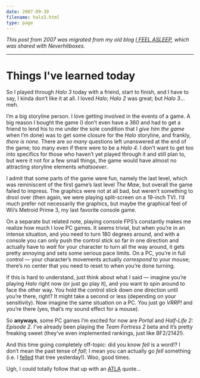 ```yaml
---
date: 2007-09-30
filename: halo3.html
type: page
---
```


_This post from 2007 was migrated from my old blog [I FEEL
ASLEEP](https://ifeelasleep.wordpress.com/), which was shared with
Neverhitboxes._

---

# Things I've learned today

So I played through _Halo 3_ today with a friend, start to finish, and I have to
say, I kinda don’t like it at all. I loved _Halo_; _Halo 2_ was great; but _Halo
3_…meh.

I’m a big storyline person. I love getting involved in the events of a game. A
big reason I bought the game (I don’t even have a 360 and had to get a friend to
lend his to me under the sole condition that I _give him the game_ when I’m
done) was to get some closure for the _Halo_ storyline, and frankly, _there is
none_. There are _so many_ questions left unanswered at the end of the game; too
many even if there were to be a _Halo 4_. I don’t want to get too into specifics
for those who haven’t yet played through it and still plan to, but were it not
for a few small things, the game would have almost no attracting storyline
elements _whatsoever_.

I admit that some parts of the game were fun, namely the last level, which was
reminiscent of the first game’s last level _The Maw_, but overall the game failed
to impress. The graphics were not at all bad, but weren’t something to drool
over (then again, we were playing split-screen on a 19-inch TV). I’d much prefer
not necessarily the graphics, but maybe the graphical feel of Wii’s Metroid
Prime 3, my last favorite console game.

On a separate but related note, playing console FPS’s constantly makes me
realize how much I love PC games. It seems trivial, but when you’re in an
intense situation, and you need to turn 180 degrees around, and with a console
you can only push the control stick so far in one direction and actually have to
_wait_ for your character to turn all the way around, it gets pretty annoying
and sets some serious pace limits. On a PC, you’re in full control — your
character’s movements actually _correspond_ to your mouse; there’s no center
that you need to reset to when you’re done turning.

If this is hard to understand, just think about what I said — imagine you’re
playing _Halo_ right now (or just go play it), and you want to spin around to
face the other way. You hold the control stick down one direction until you’re
there, right? It might take a second or less (depending on your sensitivity).
Now imagine the same situation on a PC. You just go _VRRP!_ and you’re there
(yes, that’s my sound effect for a mouse).

So **anyways**, some PC games I’m excited for now are _Portal_ and _Half-Life 2:
Episode 2_. I’ve already been playing the _Team Fortress 2_ beta and it’s pretty
freaking sweet (they’ve even implemented rankings, just like BF2/2142!).

And this time going completely off-topic: did you know _fell_ is a word!? I
don’t mean the past tense of _fall_; I mean you can actually go _fell_ something
(i.e. I [felled](https://ninjawords.com/fell) that tree yesterday!). Woo, good
times.

Ugh, I could totally follow that up with an
[ATLA](http://en.wikipedia.org/wiki/Avatar:_The_Last_Airbender) quote…
